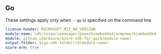 ## Go

These settings apply only when `--go` is specified on the command line.

``` yaml $(go) && $(track2)
license-header: MICROSOFT_MIT_NO_VERSION
module-name: sdk/resourcemanager/powerbiembedded/armpowerbiembedded
module: github.com/Azure/azure-sdk-for-go/$(module-name)
output-folder: $(go-sdk-folder)/$(module-name)
azure-arm: true
```

